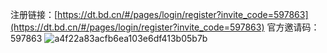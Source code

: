 注册链接：[https://dt.bd.cn/#/pages/login/register?invite_code=597863](https://dt.bd.cn/#/pages/login/register?invite_code=597863)
官方邀请码：597863
![a4f22a83acfb6ea103e6df413b05b7b](https://github.com/user-attachments/assets/67e6d8f2-5f14-466f-a980-88471f603c77)
